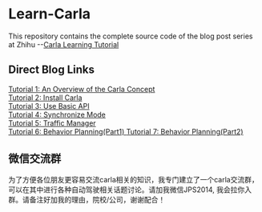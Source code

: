 # Learn-Carla
This repository contains the complete source code of the blog post series at Zhihu
--[Carla Learning Tutorial](https://www.zhihu.com/column/c_1324712096148516864)

## Direct Blog Links
[Tutorial 1: An Overview of the Carla Concept](https://zhuanlan.zhihu.com/p/338641593) \
[Tutorial 2: Install Carla](https://zhuanlan.zhihu.com/p/338927297) \
[Tutorial 3: Use Basic API](https://zhuanlan.zhihu.com/p/340031078) \
[Tutorial 4: Synchronize Mode](https://zhuanlan.zhihu.com/p/340031078) \
[Tutorial 5: Traffic Manager](https://zhuanlan.zhihu.com/p/346636395) \
[Tutorial 6: Behavior Planning(Part1) ](https://zhuanlan.zhihu.com/p/355420522)
[Tutorial 7: Behavior Planning(Part2) ](https://zhuanlan.zhihu.com/p/376411890)

## 微信交流群
为了方便各位朋友更容易交流carla相关的知识，我专门建立了一个carla交流群，可以在其中进行各种自动驾驶相关话题讨论。请加我微信JPS2014, 我会拉你入群。请备注好加我的理由，院校/公司，谢谢配合！
